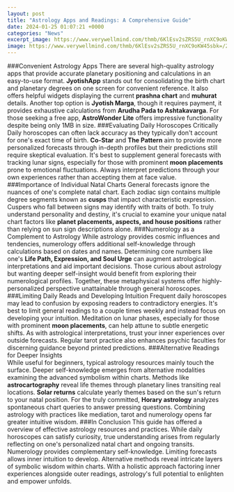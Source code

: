 ```yaml
---
layout: post
title: "Astrology Apps and Readings: A Comprehensive Guide"
date: 2024-01-25 01:07:21 +0000
categories: "News"
excerpt_image: https://www.verywellmind.com/thmb/6KlEsv2sZRS5U_rnXC9oKW45sbk=/2043x1467/filters:fill(ABEAC3,1)/GettyImages-637238664-a1609e4a5b6a4ce490c5861737048b83.jpg
image: https://www.verywellmind.com/thmb/6KlEsv2sZRS5U_rnXC9oKW45sbk=/2043x1467/filters:fill(ABEAC3,1)/GettyImages-637238664-a1609e4a5b6a4ce490c5861737048b83.jpg
---
```


###Convenient Astrology Apps 
There are several high-quality astrology apps that provide accurate planetary positioning and calculations in an easy-to-use format. **JyotishApp** stands out for consolidating the birth chart and planetary degrees on one screen for convenient reference. It also offers helpful widgets displaying the current **prashna chart** and **muhurat** details. Another top option is **Jyotish Marga**, though it requires payment, it provides exhaustive calculations from **Arudha Pada to Ashtakavarga**. For those seeking a free app, **AstroWonder Lite** offers impressive functionality despite being only 1MB in size. 
###Evaluating Daily Horoscopes Critically 
Daily horoscopes can often lack accuracy as they typically don't account for one's exact time of birth. **Co-Star** and **The Pattern** aim to provide more personalized forecasts through in-depth profiles but their predictions still require skeptical evaluation. It's best to supplement general forecasts with tracking lunar signs, especially for those with prominent **moon placements** prone to emotional fluctuations. Always interpret predictions through your own experiences rather than accepting them at face value.  
###Importance of Individual Natal Charts
General forecasts ignore the nuances of one's complete natal chart. Each zodiac sign contains multiple degree segments known as **cusps** that impact characteristic expression. Cuspers who fall between signs may identify with traits of both. To truly understand personality and destiny, it's crucial to examine your unique natal chart factors like **planet placements, aspects, and house positions** rather than relying on sun sign descriptions alone.
###Numerology as a Complement to Astrology 
While astrology provides cosmic influences and tendencies, numerology offers additional self-knowledge through calculations based on dates and names. Determining core numbers like one's **Life Path, Expression, and Soul Urge** can augment astrological interpretations and aid important decisions. Those curious about astrology but wanting deeper self-insight would benefit from exploring their numerological profiles. Together, these metaphysical systems offer highly-personalized perspective unattainable through general horoscopes.
###Limiting Daily Reads and Developing Intuition 
Frequent daily horoscopes may lead to confusion by exposing readers to contradictory energies. It's best to limit general readings to a couple times weekly and instead focus on developing your intuition. Meditation on lunar phases, especially for those with prominent **moon placements**, can help attune to subtle energetic shifts. As with astrological interpretations, trust your inner experiences over outside forecasts. Regular tarot practice also enhances psychic faculties for discerning guidance beyond printed predictions. 
###Alternative Readings for Deeper Insights  
While useful for beginners, typical astrology resources mainly touch the surface. Deeper self-knowledge emerges from alternative modalities examining the advanced symbolism within charts. Methods like **astrocartography** reveal life themes through planetary lines transiting real locations. **Solar returns** calculate yearly themes based on the sun's return to your natal position. For the truly committed, **Horary astrology** analyzes spontaneous chart queries to answer pressing questions. Combining astrology with practices like mediation, tarot and numerology opens far greater intuitive wisdom.
###In Conclusion
This guide has offered a overview of effective astrology resources and practices. While daily horoscopes can satisfy curiosity, true understanding arises from regularly reflecting on one's personalized natal chart and ongoing transits. Numerology provides complementary self-knowledge. Limiting forecasts allows inner intuition to develop. Alternative methods reveal intricate layers of symbolic wisdom within charts. With a holistic approach factoring inner experiences alongside outer readings, astrology's full potential to enlighten and empower unfolds.